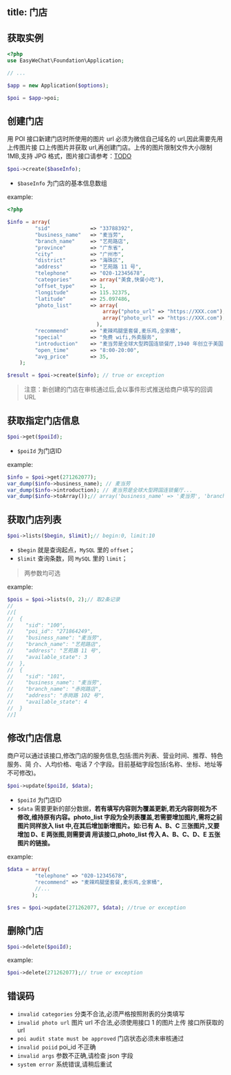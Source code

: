 title: 门店
---

## 获取实例

```php
<?php
use EasyWeChat\Foundation\Application;

// ...

$app = new Application($options);

$poi = $app->poi;
```

## 创建门店

用 POI 接口新建门店时所使用的图片 url 必须为微信自己域名的 url,因此需要先用上传图片接 口上传图片并获取 url,再创建门店。上传的图片限制文件大小限制 1MB,支持 JPG 格式，图片接口请参考：[TODO](/)

```php
$poi->create($baseInfo);
```

- `$baseInfo` 为门店的基本信息数组

example:

```php
<?php

$info = array(
         "sid"             => "33788392",
         "business_name"   => "麦当劳",
         "branch_name"     => "艺苑路店",
         "province"        => "广东省",
         "city"            => "广州市",
         "district"        => "海珠区",
         "address"         => "艺苑路 11 号",
         "telephone"       => "020-12345678",
         "categories"      => array("美食,快餐小吃"),
         "offset_type"     => 1,
         "longitude"       => 115.32375,
         "latitude"        => 25.097486,
         "photo_list"      => array(
                               array("photo_url" => "https://XXX.com"),
                               array("photo_url" => "https://XXX.com"),
                             ),
         "recommend"       => "麦辣鸡腿堡套餐,麦乐鸡,全家桶",
         "special"         => "免费 wifi,外卖服务",
         "introduction"    => "麦当劳是全球大型跨国连锁餐厅,1940 年创立于美国,在世界上大约拥有 3  万间分店。主要售卖汉堡包,以及薯条、炸鸡、汽水、冰品、沙拉、水果等 快餐食品",
         "open_time"       => "8:00-20:00",
         "avg_price"       => 35,
    );

$result = $poi->create($info); // true or exception
```

> 注意：新创建的门店在审核通过后,会以事件形式推送给商户填写的回调URL

## 获取指定门店信息

```php
$poi->get($poiId);
```
- `$poiId` 为门店ID

example:

```php
$info = $poi->get(271262077);
var_dump($info->business_name); // 麦当劳
var_dump($info->introduction); // 麦当劳是全球大型跨国连锁餐厅...
var_dump($info->toArray());// array('business_name' => '麦当劳', 'branch_name' => '艺苑路店', ...);
```

## 获取门店列表

```php
$poi->lists($begin, $limit);// begin:0, limit:10
```

- `$begin` 就是查询起点，`MySQL` 里的 `offset`；
- `$limit` 查询条数，同 `MySQL` 里的 `limit`；

> 两参数均可选

example:

```php
$pois = $poi->lists(0, 2);// 取2条记录
//
//[
//  {
//    "sid": "100",
//    "poi_id": "271864249",
//    "business_name": "麦当劳",
//    "branch_name": "艺苑路店",
//    "address": "艺苑路 11 号",
//    "available_state": 3
//  },
//  {
//    "sid": "101",
//    "business_name": "麦当劳",
//    "branch_name": "赤岗路店",
//    "address": "赤岗路 102 号",
//    "available_state": 4
//  }
//]
```

## 修改门店信息

商户可以通过该接口,修改门店的服务信息,包括:图片列表、营业时间、推荐、特色服务、简 介、人均价格、电话 7 个字段。目前基础字段包括(名称、坐标、地址等不可修改)。

```php
$poi->update($poiId, $data);
```

- `$poiId` 为门店ID
- `$data` 需要更新的部分数据，**若有填写内容则为覆盖更新,若无内容则视为不 修改,维持原有内容。photo_list 字段为全列表覆盖,若需要增加图片,需将之前图片同样放入 list 中,在其后增加新增图片。如:已有 A、B、C 三张图片,又要增加 D、E 两张图,则需要调 用该接口,photo_list 传入 A、B、C、D、E 五张图片的链接。**

example:

```php
$data = array(
         "telephone" => "020-12345678",
         "recommend" => "麦辣鸡腿堡套餐,麦乐鸡,全家桶",
         //...
        );

$res = $poi->update(271262077, $data); //true or exception
```

## 删除门店

```php
$poi->delete($poiId);
```

example:

```php
$poi->delete(271262077);// true or exception
```

## 错误码

- `invalid categories` 分类不合法,必须严格按照附表的分类填写
- `invalid photo url` 图片 url 不合法,必须使用接口 1 的图片上传 接口所获取的 url
- `poi audit state must be approved` 门店状态必须未审核通过
- `invalid poiid`   poi_id 不正确
- `invalid args`  参数不正确,请检查 json 字段
- `system error`  系统错误,请稍后重试